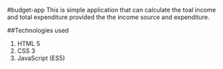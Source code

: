 #budget-app
This is simple application that can calculate the toal income and total expenditure provided the the income source and expenditure. 

##Technologies used
1. HTML 5
2. CSS 3
3. JavaScript (ES5)
